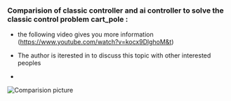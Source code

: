 ### Comparision of classic controller and ai controller to solve the classic control problem cart_pole : 
- the following video gives you more information
(https://www.youtube.com/watch?v=kocx9DlghoM&t)
- The author is iterested in to discuss this topic with other interested peoples

- 
![Comparision picture](https://github.com/wittgrocket/PID-AI-Controller/blob/main/ComparisionPicture.jpg)
